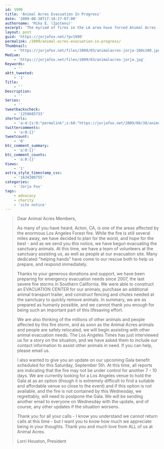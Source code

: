 ```yaml
---
id: 1990
title: 'Animal Acres Evacuation In Progress'
date: '2009-08-30T17:18:27-07:00'
authorname: 'Mika E. (Ipstenu)'
excerpt: 'The myriad of fires in the LA area have forced Animal Acres (in Acton) to evacuate. They have a safe place to go to, don''t worry. This post is a copy of the newsletter sent out by Lorri Houston, earlier today.'
layout: post
guid: 'https://jorjafox.net/?p=1990'
permalink: /2009/animal-acres-evacuation-in-progress/
Thumbnail:
    - 'https://jorjafox.net/files/2009/03/animalacres-jorja-100x100.jpg'
Medium:
    - 'https://jorjafox.net/files/2009/03/animalacres-jorja.jpg'
Keywords:
    - ''
aktt_tweeted:
    - '1'
Title:
    - ''
Description:
    - ''
Series:
    - ''
tweetbackscheck:
    - '1259685733'
shorturls:
    - 'a:4:{s:9:"permalink";s:68:"https://jorjafox.net/2009/08/30/animal-acres-evacuation-in-progress/";s:7:"tinyurl";s:26:"http://tinyurl.com/yjtuu2d";s:4:"isgd";s:18:"http://is.gd/537cm";s:5:"bitly";s:19:"http://bit.ly/jzaWJ";}'
twittercomments:
    - 'a:0:{}'
tweetcount:
    - '0'
btc_comment_summary:
    - 'a:0:{}'
btc_comment_counts:
    - 'a:0:{}'
Views:
    - '1'
astra_style_timestamp_css:
    - '1634380755'
categories:
    - 'Jorja Fox'
tags:
    - advocacy
    - charity
    - 'site notice'
---
```


<blockquote>Dear Animal Acres Members,

As many of you have heard, Acton, CA, is one of the areas affected by the enormous Los Angeles Forest fire. While the fire is still several miles away, we have decided to plan for the worst, and hope for the best - and as we send you this notice, we have begun evacuating the sanctuary animals. At this time, we have a team of volunteers at the sanctuary assisting us, as well as people at our evacuation site. Many dedicated "helping hands" have come to our rescue both to help us prepare, and respond immediately.

Thanks to your generous donations and support, we have been preparing for emergency evacuation needs since 2007, the last severe fire storms in Southern California. We were able to construct an EVACUATION CENTER for our animals, purchase an additional animal transport trailer, and construct fencing and chutes needed at the sanctuary to quickly remove animals. In summary, we are as prepared as humanly possible, and we cannot thank you enough for being such an important part of this lifesaving effort.

We are also thinking of the millions of other animals and people affected by this fire storm, and as soon as the Animal Acres animals and people are safely relocated, we will begin assisting with other animal evacuation needs. The Los Angeles  Times has just interviewed us for a story on the situation, and we have asked them to include our contact information to assist other animals in need. If you can help, please email us.

I also wanted to give you an update on our upcoming Gala benefit scheduled for this Saturday, September 5th. At this time, all reports are indicating that the fire may not be under control for another 7 - 10 days. We are currently looking for a Los Angeles venue to hold the Gala at as an option (though it is extremely difficult to find a suitable and affordable venue so close to the event) and if this option is not available, and the fire is not contained by this Wednesday, we regrettably, will need to postpone the Gala. We will be sending another email to everyone on Wednesday with the update, and of course, any other updates if the situation worsens.

Thank you for all your calls - I know you understand we cannot return calls at this time - but I want you to know how much we appreciate being in your thoughts. Thank you and much love from ALL of us at Animal Acres.

Lorri Houston, President</blockquote>

